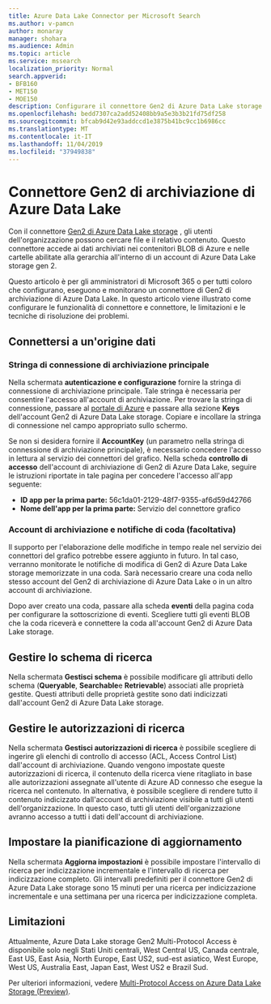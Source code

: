 ```yaml
---
title: Azure Data Lake Connector per Microsoft Search
ms.author: v-pamcn
author: monaray
manager: shohara
ms.audience: Admin
ms.topic: article
ms.service: mssearch
localization_priority: Normal
search.appverid:
- BFB160
- MET150
- MOE150
description: Configurare il connettore Gen2 di Azure Data Lake storage per Microsoft Search
ms.openlocfilehash: bedd7307ca2add52408bb9a5e3b3b21fd75df258
ms.sourcegitcommit: bfcab9d42e93addccd1e3875b41bc9cc1b6986cc
ms.translationtype: MT
ms.contentlocale: it-IT
ms.lasthandoff: 11/04/2019
ms.locfileid: "37949838"
---
```

# <a name="azure-data-lake-storage-gen2-connector"></a>Connettore Gen2 di archiviazione di Azure Data Lake

Con il connettore [Gen2 di Azure Data Lake storage](https://docs.microsoft.com/azure/storage/blobs/data-lake-storage-introduction) , gli utenti dell'organizzazione possono cercare file e il relativo contenuto. Questo connettore accede ai dati archiviati nei contenitori BLOB di Azure e nelle cartelle abilitate alla gerarchia all'interno di un account di Azure Data Lake storage gen 2.

Questo articolo è per gli amministratori di Microsoft 365 o per tutti coloro che configurano, eseguono e monitorano un connettore di Gen2 di archiviazione di Azure Data Lake. In questo articolo viene illustrato come configurare le funzionalità di connettore e connettore, le limitazioni e le tecniche di risoluzione dei problemi.

## <a name="connect-to-a-data-source"></a>Connettersi a un'origine dati

### <a name="primary-storage-connection-string"></a>Stringa di connessione di archiviazione principale 
Nella schermata **autenticazione e configurazione** fornire la stringa di connessione di archiviazione principale. Tale stringa è necessaria per consentire l'accesso all'account di archiviazione. Per trovare la stringa di connessione, passare al [portale di Azure](https://ms.portal.azure.com/#home) e passare alla sezione **Keys** dell'account Gen2 di Azure Data Lake storage. Copiare e incollare la stringa di connessione nel campo appropriato sullo schermo.

Se non si desidera fornire il **AccountKey** (un parametro nella stringa di connessione di archiviazione principale), è necessario concedere l'accesso in lettura al servizio dei connettori del grafico. Nella scheda **controllo di accesso** dell'account di archiviazione di Gen2 di Azure Data Lake, seguire le istruzioni riportate in tale pagina per concedere l'accesso all'app seguente:
* **ID app per la prima parte:** 56c1da01-2129-48f7-9355-af6d59d42766
* **Nome dell'app per la prima parte:** Servizio del connettore grafico

### <a name="storage-account-and-queue-notifications-optional"></a>Account di archiviazione e notifiche di coda (facoltativa)
Il supporto per l'elaborazione delle modifiche in tempo reale nel servizio dei connettori del grafico potrebbe essere aggiunto in futuro. In tal caso, verranno monitorate le notifiche di modifica di Gen2 di Azure Data Lake storage memorizzate in una coda. Sarà necessario creare una coda nello stesso account del Gen2 di archiviazione di Azure Data Lake o in un altro account di archiviazione.

Dopo aver creato una coda, passare alla scheda **eventi** della pagina coda per configurare la sottoscrizione di eventi. Scegliere tutti gli eventi BLOB che la coda riceverà e connettere la coda all'account Gen2 di Azure Data Lake storage.

## <a name="manage-the-search-schema"></a>Gestire lo schema di ricerca
Nella schermata **Gestisci schema** è possibile modificare gli attributi dello schema (**Queryable**, **Searchable**e **Retrievable**) associati alle proprietà gestite. Questi attributi delle proprietà gestite sono dati indicizzati dall'account Gen2 di Azure Data Lake storage.

## <a name="manage-search-permissions"></a>Gestire le autorizzazioni di ricerca
Nella schermata **Gestisci autorizzazioni di ricerca** è possibile scegliere di ingerire gli elenchi di controllo di accesso (ACL, Access Control List) dall'account di archiviazione. Quando vengono impostate queste autorizzazioni di ricerca, il contenuto della ricerca viene ritagliato in base alle autorizzazioni assegnate all'utente di Azure AD connesso che esegue la ricerca nel contenuto. In alternativa, è possibile scegliere di rendere tutto il contenuto indicizzato dall'account di archiviazione visibile a tutti gli utenti dell'organizzazione. In questo caso, tutti gli utenti dell'organizzazione avranno accesso a tutti i dati dell'account di archiviazione.
 
## <a name="set-the-refresh-schedule"></a>Impostare la pianificazione di aggiornamento
Nella schermata **Aggiorna impostazioni** è possibile impostare l'intervallo di ricerca per indicizzazione incrementale e l'intervallo di ricerca per indicizzazione completo. Gli intervalli predefiniti per il connettore Gen2 di Azure Data Lake storage sono 15 minuti per una ricerca per indicizzazione incrementale e una settimana per una ricerca per indicizzazione completa.
 
## <a name="limitations"></a>Limitazioni
Attualmente, Azure Data Lake storage Gen2 Multi-Protocol Access è disponibile solo negli Stati Uniti centrali, West Central US, Canada centrale, East US, East Asia, North Europe, East US2, sud-est asiatico, West Europe, West US, Australia East, Japan East, West US2 e Brazil Sud.

Per ulteriori informazioni, vedere [Multi-Protocol Access on Azure Data Lake Storage (Preview)](https://docs.microsoft.com/azure/storage/blobs/data-lake-storage-multi-protocol-access).


